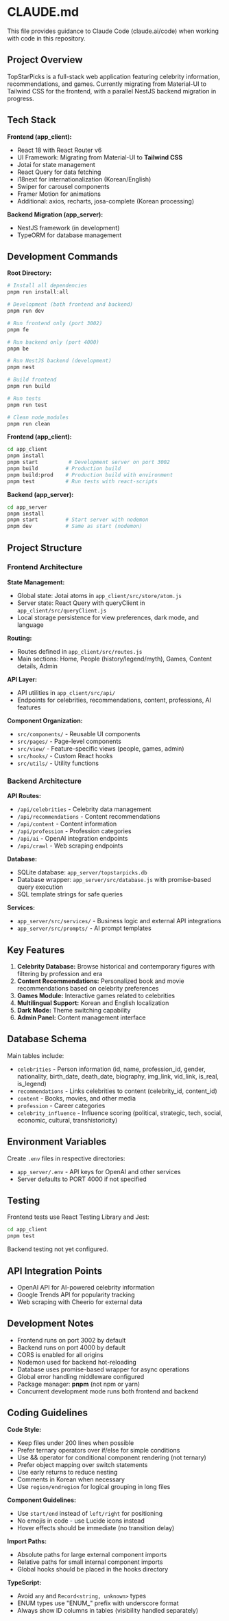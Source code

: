 # CLAUDE.md

This file provides guidance to Claude Code (claude.ai/code) when working with code in this repository.

## Project Overview

TopStarPicks is a full-stack web application featuring celebrity information, recommendations, and games. Currently migrating from Material-UI to Tailwind CSS for the frontend, with a parallel NestJS backend migration in progress.

## Tech Stack

**Frontend (app_client):**

- React 18 with React Router v6
- UI Framework: Migrating from Material-UI to **Tailwind CSS**
- Jotai for state management
- React Query for data fetching
- i18next for internationalization (Korean/English)
- Swiper for carousel components
- Framer Motion for animations
- Additional: axios, recharts, josa-complete (Korean processing)

**Backend Migration (app_server):**

- NestJS framework (in development)
- TypeORM for database management

## Development Commands

**Root Directory:**

```bash
# Install all dependencies
pnpm run install:all

# Development (both frontend and backend)
pnpm run dev

# Run frontend only (port 3002)
pnpm fe

# Run backend only (port 4000)
pnpm be

# Run NestJS backend (development)
pnpm nest

# Build frontend
pnpm run build

# Run tests
pnpm run test

# Clean node_modules
pnpm run clean
```

**Frontend (app_client):**

```bash
cd app_client
pnpm install
pnpm start          # Development server on port 3002
pnpm build         # Production build
pnpm build:prod    # Production build with environment
pnpm test          # Run tests with react-scripts
```

**Backend (app_server):**

```bash
cd app_server
pnpm install
pnpm start         # Start server with nodemon
pnpm dev           # Same as start (nodemon)
```

## Project Structure

### Frontend Architecture

**State Management:**

- Global state: Jotai atoms in `app_client/src/store/atom.js`
- Server state: React Query with queryClient in `app_client/src/queryClient.js`
- Local storage persistence for view preferences, dark mode, and language

**Routing:**

- Routes defined in `app_client/src/routes.js`
- Main sections: Home, People (history/legend/myth), Games, Content details, Admin

**API Layer:**

- API utilities in `app_client/src/api/`
- Endpoints for celebrities, recommendations, content, professions, AI features

**Component Organization:**

- `src/components/` - Reusable UI components
- `src/pages/` - Page-level components
- `src/view/` - Feature-specific views (people, games, admin)
- `src/hooks/` - Custom React hooks
- `src/utils/` - Utility functions

### Backend Architecture

**API Routes:**

- `/api/celebrities` - Celebrity data management
- `/api/recommendations` - Content recommendations
- `/api/content` - Content information
- `/api/profession` - Profession categories
- `/api/ai` - OpenAI integration endpoints
- `/api/crawl` - Web scraping endpoints

**Database:**

- SQLite database: `app_server/topstarpicks.db`
- Database wrapper: `app_server/src/database.js` with promise-based query execution
- SQL template strings for safe queries

**Services:**

- `app_server/src/services/` - Business logic and external API integrations
- `app_server/src/prompts/` - AI prompt templates

## Key Features

1. **Celebrity Database:** Browse historical and contemporary figures with filtering by profession and era
2. **Content Recommendations:** Personalized book and movie recommendations based on celebrity preferences
3. **Games Module:** Interactive games related to celebrities
4. **Multilingual Support:** Korean and English localization
5. **Dark Mode:** Theme switching capability
6. **Admin Panel:** Content management interface

## Database Schema

Main tables include:

- `celebrities` - Person information (id, name, profession_id, gender, nationality, birth_date, death_date, biography, img_link, vid_link, is_real, is_legend)
- `recommendations` - Links celebrities to content (celebrity_id, content_id)
- `content` - Books, movies, and other media
- `profession` - Career categories
- `celebrity_influence` - Influence scoring (political, strategic, tech, social, economic, cultural, transhistoricity)

## Environment Variables

Create `.env` files in respective directories:

- `app_server/.env` - API keys for OpenAI and other services
- Server defaults to PORT 4000 if not specified

## Testing

Frontend tests use React Testing Library and Jest:

```bash
cd app_client
pnpm test
```

Backend testing not yet configured.

## API Integration Points

- OpenAI API for AI-powered celebrity information
- Google Trends API for popularity tracking
- Web scraping with Cheerio for external data

## Development Notes

- Frontend runs on port 3002 by default
- Backend runs on port 4000 by default
- CORS is enabled for all origins
- Nodemon used for backend hot-reloading
- Database uses promise-based wrapper for async operations
- Global error handling middleware configured
- Package manager: **pnpm** (not npm or yarn)
- Concurrent development mode runs both frontend and backend

## Coding Guidelines

**Code Style:**

- Keep files under 200 lines when possible
- Prefer ternary operators over if/else for simple conditions
- Use && operator for conditional component rendering (not ternary)
- Prefer object mapping over switch statements
- Use early returns to reduce nesting
- Comments in Korean when necessary
- Use `region/endregion` for logical grouping in long files

**Component Guidelines:**

- Use `start/end` instead of `left/right` for positioning
- No emojis in code - use Lucide icons instead
- Hover effects should be immediate (no transition delay)

**Import Paths:**

- Absolute paths for large external component imports
- Relative paths for small internal component imports
- Global hooks should be placed in the hooks directory

**TypeScript:**

- Avoid `any` and `Record<string, unknown>` types
- ENUM types use "ENUM\_" prefix with underscore format
- Always show ID columns in tables (visibility handled separately)
